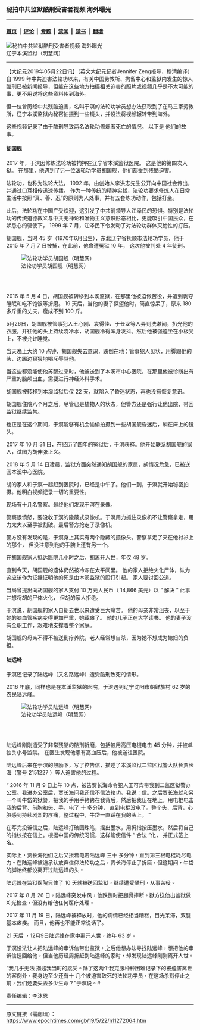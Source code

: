 ### 秘拍中共监狱酷刑受害者视频 海外曝光

---

#### [首页](../../../..?n11272064) &nbsp;|&nbsp; [评论](../../../../../epoch-comment?n11272064) &nbsp;|&nbsp; [专题](../../../../../epoch-special?n11272064) &nbsp;|&nbsp; [禁闻](../../../../../epoch-news?n11272064) &nbsp;|&nbsp; [禁书](../../../../../books?n11272064) &nbsp;|&nbsp; [翻墙](https://github.com/gfw-breaker/nogfw/blob/master/README.md?n11272064)


<div><img alt="秘拍中共监狱酷刑受害者视频 海外曝光" class="attachment-djy_600_400 size-djy_600_400 wp-post-image" src="https://i.epochtimes.com/assets/uploads/2019/05/2018-1-4-mh-benxi-jail-2-700x420-600x360-1-600x360.jpg"/>
<div class="caption">
 辽宁本溪监狱（明慧网）
</div></div><hr/><div class="post_content" id="artbody" itemprop="articleBody">
 <!-- article content begin -->
 <p>
  【大纪元2019年05月22日讯】（英文大纪元记者Jennifer Zeng报导，穆清编译）
  <span class="s1">
   自
  </span>
  <span class="s2">
   1999
  </span>
  <span class="s1">
   年中共迫害法轮功以来，有关中国劳教所、拘留中心和监狱内发生的惊人酷刑已被新闻报导，但能在这些地方拍摄相关迫害的照片或视频几乎是不太可能的事，更不用说将这些资料传到海外。
  </span>
 </p>
 <p>
  但一位曾历经中共残酷迫害，名叫于溟的法轮功学员想办法获取到了在马三家劳教所，辽宁本溪监狱内秘密拍摄到一些镜头，并设法将视频辗转带到海外。
 </p>
 <p class="p1">
  <span class="s1">
   这些视频记录了由于酷刑导致两名法轮功修炼者死亡的情况。
  </span>
  以下是
  <span class="s1">
   他们的故事。
  </span>
 </p>
 <p class="p1">
  <div class="video_fit_container">
  </div>
 </p>
 <h4 class="p1">
  <span class="s3">
   胡国舰
  </span>
 </h4>
 <p class="p1">
  <span class="s2">
   2017
  </span>
  <span class="s1">
   年，于溟因修炼法轮功被拘押在辽宁省本溪监狱医院。
  </span>
  <span class="s1">
   这是他的第四次入狱。
  </span>
  <span class="s1">
   在那里，他遇到了另一位法轮功学员胡国舰，他们都受到残酷迫害。
  </span>
 </p>
 <p class="p5">
  <span class="s1">
   法轮功，也称为法轮大法，
  </span>
  <span class="s2">
   1992
  </span>
  <span class="s1">
   年，由创始人李洪志先生公开向中国社会传出，并通过口耳相传迅速传播。
  </span>
  <span class="s1">
   作为一种传统的精神实践，法轮功要求修炼人在日常生活中按照“真、善、忍”的原则为人处事，并有五套炼功动作，包括打坐。
  </span>
 </p>
 <p class="p5">
  <span class="s1">
   此后，法轮功在中国广受欢迎，这引发了中共前领导人江泽民的恐惧。特别是法轮功的传统道德教义与中共无神论和唯物主义意识形态相比，更能吸引中国民众，在妒忌心的驱使下，
  </span>
  <span class="s2">
   1999
  </span>
  <span class="s1">
   年
  </span>
  <span class="s2">
   7
  </span>
  <span class="s1">
   月，江泽民下令发动了对法轮功群体灭绝性的打压。
  </span>
 </p>
 <p class="p9">
  <span class="s1">
   胡国舰，当时
  </span>
  <span class="s5">
   45
  </span>
  <span class="s1">
   岁（1970年6月出生），东北辽宁省抚顺市法轮功学员，他于
  </span>
  <span class="s5">
   2015
  </span>
  <span class="s1">
   年
  </span>
  <span class="s5">
   7
  </span>
  <span class="s1">
   月
  </span>
  <span class="s5">
   7
  </span>
  <span class="s1">
   日被捕，在此前，他曾遭冤狱
  </span>
  <span class="s5">
   10
  </span>
  <span class="s1">
   年，
  </span>
  <span class="s1">
   这次他被判处
  </span>
  <span class="s5">
   4
  </span>
  <span class="s1">
   年徒刑。
  </span>
 </p>
 <figure aria-describedby="caption-attachment-11272478" class="wp-caption aligncenter" id="attachment_11272478" style="width: 211px">
  <ok href="https://i.epochtimes.com/assets/uploads/2019/05/Hu-Guojian.jpg" target="_blank">
   <img alt="法轮功学员胡国舰（明慧网）" class="size-full wp-image-11272478" src="https://i.epochtimes.com/assets/uploads/2019/05/Hu-Guojian.jpg"/>
  </ok>
  <br/><figcaption class="wp-caption-text" id="caption-attachment-11272478">
   法轮功学员胡国舰（明慧网）
  </figcaption><br/>
 </figure><br/>
 <p class="p1">
  <span class="s2">
   2016
  </span>
  <span class="s1">
   年
  </span>
  <span class="s2">
   5
  </span>
  <span class="s1">
   月
  </span>
  <span class="s2">
   4
  </span>
  <span class="s1">
   日，胡国舰被转移到本溪监狱，在那里他被迫做苦役，并遭到剥夺睡眠和吃不饱饭等折磨。
  </span>
  <span class="s2">
   19
  </span>
  <span class="s1">
   天后，当他的妻子探望他时，简直惊呆了，原来
  </span>
  <span class="s2">
   180
  </span>
  <span class="s1">
   多斤重的丈夫，瘦成不到
  </span>
  <span class="s2">
   100
  </span>
  <span class="s1">
   斤。
  </span>
 </p>
 <p class="p1">
  <div class="video_fit_container">
  </div>
 </p>
 <p class="p10">
  <span class="s1">
   5月26日，胡国舰被管事犯人王心刚、袁得佳、于长龙等人弄到洗漱间，扒光他的衣服，并往他的头上持续浇冷水，胡国舰冷得浑身发抖。然后他被强迫坐在小板凳上，不被允许睡觉。
  </span>
 </p>
 <p class="p11">
  <span class="s1">
   当天晚上大约
  </span>
  <span class="s2">
   10
  </span>
  <span class="s1">
   点钟，胡国舰失去意识，跌倒在地；管事犯人见状，用脚踢他的头，边踢边狠狠地喝斥辱骂他。
  </span>
 </p>
 <p class="p11">
  <span class="s1">
   当这些都没能使他苏醒过来时，他被送到了本溪市中心医院，在那里他被诊断出有严重的脑颅出血，需要进行神经外科手术。
  </span>
 </p>
 <p class="p1">
  <span class="s1">
   胡国舰被转移到本溪监狱后仅
  </span>
  <span class="s2">
   22
  </span>
  <span class="s1">
   天，就陷入了昏迷状态，再也没有恢复意识。
  </span>
 </p>
 <p class="p1">
  <div class="video_fit_container">
  </div>
 </p>
 <p class="p2">
  <span class="s1">
   胡国舰住院八个月之后，尽管已是植物人的状态，但警方还是强行让他出院，带回监狱继续监禁。
  </span>
 </p>
 <p class="p1">
  <span class="s1">
   也正是在这个期间，于溟能够有机会偷偷拍摄到一些胡国舰昏迷后，躺在床上的镜头。
  </span>
 </p>
 <p class="p1">
  <span class="s2">
   2017
  </span>
  <span class="s1">
   年
  </span>
  <span class="s2">
   10
  </span>
  <span class="s1">
   月
  </span>
  <span class="s2">
   31
  </span>
  <span class="s1">
   日，在经历了四年的冤狱后，于溟获释。他开始联系胡国舰的家人，试图为胡伸张正义。
  </span>
 </p>
 <p class="p2">
  <span class="s2">
   2018
  </span>
  <span class="s1">
   年
  </span>
  <span class="s2">
   5
  </span>
  <span class="s1">
   月
  </span>
  <span class="s2">
   14
  </span>
  <span class="s1">
   日凌晨，监狱方面突然通知胡国舰的家属，胡情况危急，已被送回本溪中心医院。
  </span>
 </p>
 <p class="p1">
  <span class="s1">
   胡的家人和于溟一起赶到医院时，已经是中午了。他们一到，于溟就开始秘密拍摄。他明白视频记录一切的重要性。
  </span>
 </p>
 <p class="p1">
  <span class="s1">
   现场有十几名警察。最终他们发现于溟在录像。
  </span>
 </p>
 <p class="p1">
  警察很愤怒，要没收于溟的隐蔽式录像机。于溟用力抓住录像机不让警察拿走，用力太大以至手被割破。最后警方抢走了录像机。
 </p>
 <p class="p1">
  <div class="video_fit_container">
  </div>
 </p>
 <p class="p1">
  <span class="s1">
   警方没有发现的是，于溟身上其实有两个隐藏的摄像头。警察拿走了夹在他衬衫上的那个，
  </span>
  <span class="s1">
   但没注意到他的手腕上还有另一个。
  </span>
 </p>
 <p class="p1">
  <div class="video_fit_container">
  </div>
 </p>
 <p class="p1">
  <span class="s1">
   在胡国舰家人抵达医院几小时之后，胡离开人世，年仅
  </span>
  <span class="s2">
   48
  </span>
  <span class="s1">
   岁。
  </span>
 </p>
 <p class="p1">
  <span class="s1">
   直到今天，胡国舰的遗体仍然被冷冻在太平间里。
  </span>
  <span class="s1">
   他的家人拒绝火化尸体，认为这应该作为证据证明他的死是由本溪监狱的殴打引起。
  </span>
  <span class="s1">
   家人要讨回公道。
  </span>
 </p>
 <p class="p1">
  <span class="s1">
   当局曾提出向胡国舰的家人支付
  </span>
  <span class="s2">
   10
  </span>
  <span class="s1">
   万元人民币（
  </span>
  <span class="s2">
   14,866
  </span>
  <span class="s1">
   美元）以
  </span>
  <span class="s2">
   “
  </span>
  <span class="s1">
   解决
  </span>
  <span class="s2">
   ”
  </span>
  <span class="s1">
   此事并想将胡的尸体火化，
  </span>
  <span class="s1">
   但胡的家人拒绝。
  </span>
 </p>
 <p class="p1">
  <div class="video_fit_container">
  </div>
 </p>
 <p class="p1">
  <span class="s1">
   于溟说，胡国舰的家人自胡去世以来遭受巨大痛苦。
  </span>
  <span class="s1">
   他的母亲非常沮丧，以至于她的脑血管疾病变得更加严重，她截瘫了。
  </span>
  <span class="s1">
   他的儿子正在大学读书。
  </span>
  <span class="s1">
   他的妻子没有全职工作，艰难地支撑着整个家庭。
  </span>
 </p>
 <p class="p1">
  <span class="s1">
   胡国舰的母亲不得不被送到疗养院，老人经常想自杀，因为她不想成为媳妇的负担。
  </span>
 </p>
 <h4 class="p14">
  <span class="s1">
   陆远峰
  </span>
 </h4>
 <p class="p1">
  <span class="s1">
   于溟还记录了陆远峰（又名路远峰）遭受酷刑致死的情形。
  </span>
 </p>
 <p class="p1">
  <span class="s2">
   2016
  </span>
  <span class="s1">
   年底，同样也是在本溪监狱的医院，于溟遇到辽宁沈阳市朝鲜族村
  </span>
  <span class="s2">
   62
  </span>
  <span class="s1">
   岁的农民陆远峰。
  </span>
 </p>
 <figure aria-describedby="caption-attachment-11272482" class="wp-caption aligncenter" id="attachment_11272482" style="width: 349px">
  <ok href="https://i.epochtimes.com/assets/uploads/2019/05/Lu-Yuanfeng.jpg" target="_blank">
   <img alt="法轮功学员陆远峰（明慧网）" class="wp-image-11272482" src="https://i.epochtimes.com/assets/uploads/2019/05/Lu-Yuanfeng-600x785.jpg"/>
  </ok>
  <br/><figcaption class="wp-caption-text" id="caption-attachment-11272482">
   法轮功学员陆远峰（明慧网）
  </figcaption><br/>
 </figure><br/>
 <p class="p1">
  <span class="s1">
   陆远峰刚刚遭受了非常残酷的酷刑折磨，包括被用高压电棍电击
  </span>
  <span class="s7">
   45
  </span>
  <span class="s1">
   分钟，并被单独关小号监禁。
  </span>
  <span class="s1">
   在医生发现他患有高血压后，他被送往医院。
  </span>
 </p>
 <p class="p1">
  <span class="s1">
   陆远峰后来在于溟的鼓励下，写了控告信，描述了本溪监狱二监区狱警大队长贾长海（警号
  </span>
  <span class="s7">
   2151227
  </span>
  <span class="s1">
   ）等人迫害他的过程。
  </span>
 </p>
 <p class="p1">
  <span class="s2">
   “
  </span>
  <span class="s7">
   2016
  </span>
  <span class="s1">
   年
  </span>
  <span class="s7">
   11
  </span>
  <span class="s1">
   月
  </span>
  <span class="s7">
   9
  </span>
  <span class="s1">
   日上午
  </span>
  <span class="s7">
   10
  </span>
  <span class="s1">
   点，被告贾长海命令犯人王可宾带我到二监区狱警办公室。我进办公室后，贾长海问我还信不信法轮功。我说：信。之后贾长海就和另一个叫牛岱的狱警，把我的手用手铐铐在我背后，然后把我压在地上，用电棍电击我的后背、前胸和头、手，电了
  </span>
  <span class="s7">
   十
  </span>
  <span class="s1">
   多分钟，
  </span>
  <span class="s1">
   直到电棍没电了。整个头，后背，心脏感到持续剧烈的疼痛，整过程中，牛岱一直踩在我的头上。
  </span>
  <span class="s2">
   ”
  </span>
 </p>
 <p class="p1">
  <div class="video_fit_container">
  </div>
 </p>
 <p class="p2">
  <span class="s1">
   在写完投诉信之后，陆远峰打破圆珠笔，摇出墨水，用拇指按压墨水，然后将自己的指纹按在信上。根据中国的传统习惯，这样能使信件
  </span>
  <span class="s2">
   “
  </span>
  <span class="s1">
   合法
  </span>
  <span class="s2">
   ”化，
  </span>
  <span class="s1">
   并正式签上名。
  </span>
 </p>
 <p>
  <span lang="zh-TW">
   实际上，贾长海他们之后又接着电击陆远峰
  </span>
  三十
  <span lang="zh-TW">
   多分钟，直到第三根电棍耗尽电力。在陆远峰被迫承认放弃信仰法轮功之后，贾长海停止了折磨，但这期间，牛岱的脚始终都没离开过陆远峰的头。
  </span>
 </p>
 <p>
  <span lang="zh-TW">
   陆远峰在监狱医院只住了
  </span>
  10
  <span lang="zh-TW">
   天就被送回监狱，继续遭受酷刑，从事苦役。
  </span>
 </p>
 <p>
  2017
  <span lang="zh-TW">
   年
  </span>
  8
  <span lang="zh-TW">
   月
  </span>
  26
  <span lang="zh-TW">
   日，陆远峰突发中风，他跌倒时把腿骨摔断。狱方送他出监狱做
  </span>
  X
  <span lang="zh-TW">
   光检查，但没有给他任何医疗处理。
  </span>
 </p>
 <p class="p2">
  <span class="s2">
   2017
  </span>
  <span class="s1">
   年
  </span>
  <span class="s2">
   11
  </span>
  <span class="s1">
   月
  </span>
  <span class="s2">
   19
  </span>
  <span class="s1">
   日，陆远峰被释放时，他的病情已经相当糟糕，目光呆滞，双腿基本瘫痪。
  </span>
  <span class="s1">
   而且，他再也不能正常说话了。
  </span>
 </p>
 <p class="p2">
  <span class="s1">
   <span class="s2">
    21
   </span>
   <span class="s1">
    天后
   </span>
   ，12月9日陆远峰在家中离开人世，终年
  </span>
  <span class="s2">
   63
  </span>
  <span class="s1">
   岁。
  </span>
 </p>
 <p>
  <span lang="zh-TW">
   于溟设法让人把陆远峰的申诉信带出监狱，之后他想办法寻找陆远峰，想把他的申诉信送回给他，但当他历经周折赶到陆远峰的家时，却发现陆远峰刚刚离开人世。
  </span>
 </p>
 <p>
  “我几乎无法
  <span lang="zh-TW">
   描述我当时的感受。除了这两个我克服种种困难记录下的被迫害离世的案例外，我身边至少还有十
  </span>
  <span lang="zh-TW">
   几个被迫害致死的法轮功学员，在这场杀戮停止之前，我们还要失去多少生命？”于溟说。#
  </span>
 </p>
 <p>
  责任编辑：李沐恩
 </p>
 <!-- article content end -->
 <div id="below_article_ad">
 </div>
</div>


---

原文链接（需翻墙）：https://www.epochtimes.com/gb/19/5/22/n11272064.htm